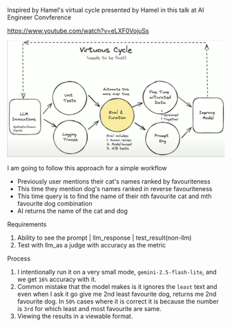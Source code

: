 Inspired by Hamel's virtual cycle presented by Hamel in this talk at AI Engineer Convference

https://www.youtube.com/watch?v=eLXF0VojuSs

![virtuous-cycle](image.png)

I am going to follow this approach for a simple workflow
- Previously user mentions their cat's names ranked by favouriteness
- This time they mention dog's names ranked in reverse favouriteness
- This time query is to find the name of their nth favourite cat and mth favourite dog combination
- AI returns the name of the cat and dog

Requirements
1. Ability to see the prompt | llm_response | test_result(non-llm)
2. Test with llm_as a judge with accuracy as the metric


Process
1. I intentionally run it on a very small mode, `gemini-2.5-flash-lite`, and we get `16%` accuracy with it.
2. Common mistake that the model makes is it ignores the `least` text and even when I ask it go give me 2nd least favourite dog, returns me 2nd favourite dog. In `50%` cases where it is correct it is because the number is `3rd` for which least and most favourite are same.
3. Viewing the results in a viewable format.